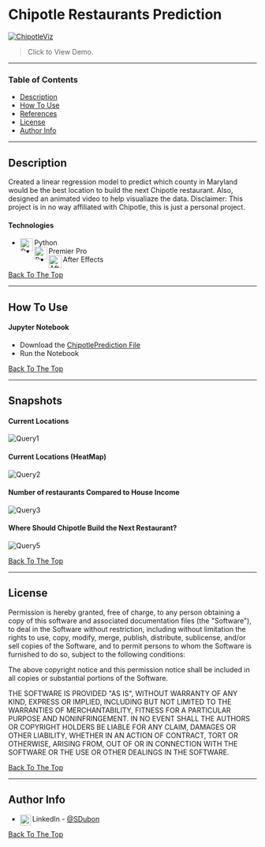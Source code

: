 # Chipotle Restaurants Prediction

[![ChipotleViz](https://user-images.githubusercontent.com/61334264/136755971-6fa027bd-9d82-42e2-b4d5-b5df33a75019.png)](https://www.behance.net/gallery/129078601/Chipotle-Restaurants)

> Click to View Demo.

---

### Table of Contents

- [Description](#description)
- [How To Use](#how-to-use)
- [References](#references)
- [License](#license)
- [Author Info](#author-info)

---

## Description

Created a linear regression model to predict which county in Maryland would be the best location to build the next Chipotle restaurant. Also, designed an animated video to help visualiaze the data. Disclaimer: This project is in no way affiliated with Chipotle, this is just a personal project.

#### Technologies

- <img align="left" alt="Pyhon" width="26px" src="https://user-images.githubusercontent.com/61334264/120240298-38133880-c22e-11eb-9641-33fe0f8c5e7e.png" /> Python
- <img align="left" alt="PremierPro" width="26px" src="https://user-images.githubusercontent.com/61334264/136758449-e4f0df53-59c2-4192-872b-99a8f631d4fe.png" /> Premier Pro
- <img align="left" alt="AfterEffect" width="26px" src="https://user-images.githubusercontent.com/61334264/136759361-17b7c5e1-d67f-4dba-ad90-7dea21f51d50.png" /> After Effects



[Back To The Top](#maryland-covid19-webapp)

---

## How To Use

#### Jupyter Notebook
- Download the [ChipotlePrediction File](https://github.com/SteveDubon/Retaurant-Predictions/blob/main/ChipotlePrediction.ipynb)
- Run the Notebook 


[Back To The Top](#maryland-covid19-webapp)

---

## Snapshots

#### Current Locations
![Query1](https://user-images.githubusercontent.com/61334264/136762782-8056c37b-3518-48b1-bcf9-892b7c9ca333.png)
<br />
#### Current Locations (HeatMap)
![Query2](https://user-images.githubusercontent.com/61334264/136762781-a103d769-3d86-4450-b86c-345c49316e14.png)
<br />
#### Number of restaurants Compared to House Income 
![Query3](https://user-images.githubusercontent.com/61334264/136762784-5c3d482d-1f63-43fc-92b9-eee9e0fb29bc.png)
<br />
#### Where Should Chipotle Build the Next Restaurant?
![Query5](https://user-images.githubusercontent.com/61334264/136762783-a7972a1a-9a52-4aa0-a77c-96c89da44dc8.png)




[Back To The Top](#maryland-covid19-webapp)

---

## License

Permission is hereby granted, free of charge, to any person obtaining a copy
of this software and associated documentation files (the "Software"), to deal
in the Software without restriction, including without limitation the rights
to use, copy, modify, merge, publish, distribute, sublicense, and/or sell
copies of the Software, and to permit persons to whom the Software is
furnished to do so, subject to the following conditions:

The above copyright notice and this permission notice shall be included in all
copies or substantial portions of the Software.

THE SOFTWARE IS PROVIDED "AS IS", WITHOUT WARRANTY OF ANY KIND, EXPRESS OR
IMPLIED, INCLUDING BUT NOT LIMITED TO THE WARRANTIES OF MERCHANTABILITY,
FITNESS FOR A PARTICULAR PURPOSE AND NONINFRINGEMENT. IN NO EVENT SHALL THE
AUTHORS OR COPYRIGHT HOLDERS BE LIABLE FOR ANY CLAIM, DAMAGES OR OTHER
LIABILITY, WHETHER IN AN ACTION OF CONTRACT, TORT OR OTHERWISE, ARISING FROM,
OUT OF OR IN CONNECTION WITH THE SOFTWARE OR THE USE OR OTHER DEALINGS IN THE
SOFTWARE.

[Back To The Top](#maryland-covid19-webapp)

---

## Author Info


- <img align="left" alt="codeSTACKr | LinkedIn" width="22px" src="https://cdn.jsdelivr.net/npm/simple-icons@v3/icons/linkedin.svg" />LinkedIn - [@SDubon](https://www.linkedin.com/in/sdubon/)

[Back To The Top](#maryland-covid19-webapp)

